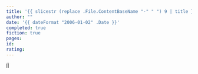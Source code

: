 ```yaml
---
title: '{{ slicestr (replace .File.ContentBaseName "-" " ") 9 | title }}'
author: ""
date: '{{ dateFormat "2006-01-02" .Date }}'
completed: true
fiction: true
pages:
id:
rating:
---
```

ÍÍ